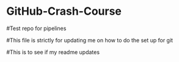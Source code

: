 # GitHub-Crash-Course
#Test repo for pipelines

#This file is strictly for updating me on how to do the set up for git

#This is to see if my readme updates
